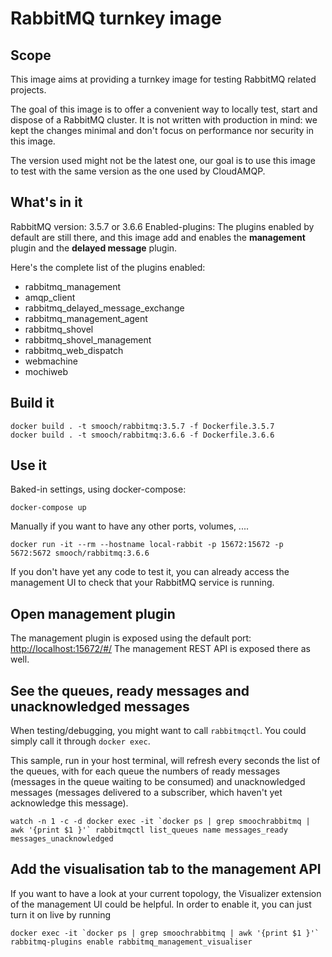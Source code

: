 # RabbitMQ turnkey image

## Scope

This image aims at providing a turnkey image for testing RabbitMQ related projects.

The goal of this image is to offer a convenient way to locally test, start and dispose of a RabbitMQ cluster.
It is not written with production in mind: we kept the changes minimal and don't focus on performance nor security in this image.

The version used might not be the latest one, our goal is to use this image to test with the same version as the one used by CloudAMQP.


## What's in it

RabbitMQ version: 3.5.7 or 3.6.6
Enabled-plugins: The plugins enabled by default are still there, and this image add and enables the **management** plugin and the **delayed message** plugin.

Here's the complete list of the plugins enabled:
- rabbitmq_management
- amqp_client
- rabbitmq_delayed_message_exchange
- rabbitmq_management_agent
- rabbitmq_shovel
- rabbitmq_shovel_management
- rabbitmq_web_dispatch
- webmachine
- mochiweb


## Build it

    docker build . -t smooch/rabbitmq:3.5.7 -f Dockerfile.3.5.7
    docker build . -t smooch/rabbitmq:3.6.6 -f Dockerfile.3.6.6

## Use it

Baked-in settings, using docker-compose:

    docker-compose up


Manually if you want to have any other ports, volumes, ....

    docker run -it --rm --hostname local-rabbit -p 15672:15672 -p 5672:5672 smooch/rabbitmq:3.6.6


If you don't have yet any code to test it, you can already access the management UI to check that your RabbitMQ service is running.


## Open management plugin

The management plugin is exposed using the default port: [http://localhost:15672/#/](http://guest:guest@localhost:15672/)
The management REST API is exposed there as well.


## See the queues, ready messages and unacknowledged messages

When testing/debugging, you might want to call `rabbitmqctl`. You could simply call it through `docker exec`. 

This sample, run in your host terminal, will refresh every seconds the list of the queues, with for each queue the numbers of ready messages (messages in the queue waiting to be consumed) and unacknowledged messages (messages delivered to a subscriber, which haven't yet acknowledge this message).
 
```
watch -n 1 -c -d docker exec -it `docker ps | grep smoochrabbitmq | awk '{print $1 }'` rabbitmqctl list_queues name messages_ready messages_unacknowledged
```



## Add the visualisation tab to the management API
If you want to have a look at your current topology, the Visualizer extension of the management UI could be helpful. 
In order to enable it, you can just turn it on live by running

```
docker exec -it `docker ps | grep smoochrabbitmq | awk '{print $1 }'` rabbitmq-plugins enable rabbitmq_management_visualiser
```